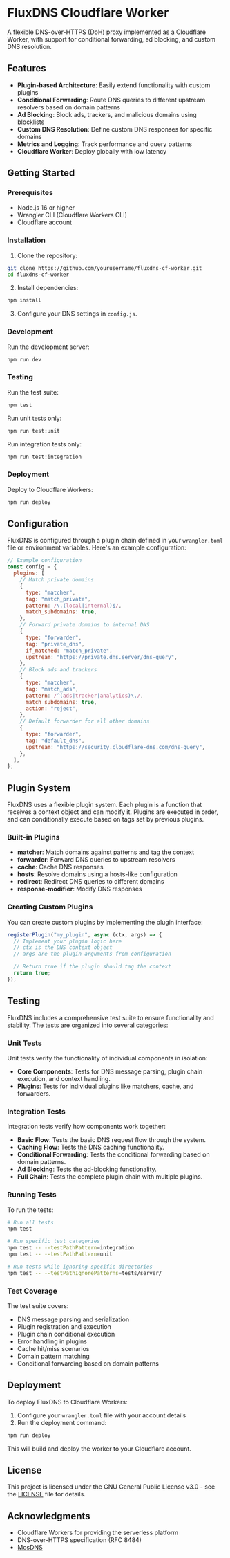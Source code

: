 # FluxDNS Cloudflare Worker

A flexible DNS-over-HTTPS (DoH) proxy implemented as a Cloudflare Worker, with support for conditional forwarding, ad blocking, and custom DNS resolution.

## Features

- **Plugin-based Architecture**: Easily extend functionality with custom plugins
- **Conditional Forwarding**: Route DNS queries to different upstream resolvers based on domain patterns
- **Ad Blocking**: Block ads, trackers, and malicious domains using blocklists
- **Custom DNS Resolution**: Define custom DNS responses for specific domains
- **Metrics and Logging**: Track performance and query patterns
- **Cloudflare Worker**: Deploy globally with low latency

## Getting Started

### Prerequisites

- Node.js 16 or higher
- Wrangler CLI (Cloudflare Workers CLI)
- Cloudflare account

### Installation

1. Clone the repository:

```bash
git clone https://github.com/yourusername/fluxdns-cf-worker.git
cd fluxdns-cf-worker
```

2. Install dependencies:

```bash
npm install
```

3. Configure your DNS settings in `config.js`.

### Development

Run the development server:

```bash
npm run dev
```

### Testing

Run the test suite:

```bash
npm test
```

Run unit tests only:

```bash
npm run test:unit
```

Run integration tests only:

```bash
npm run test:integration
```

### Deployment

Deploy to Cloudflare Workers:

```bash
npm run deploy
```

## Configuration

FluxDNS is configured through a plugin chain defined in your `wrangler.toml` file or environment variables. Here's an example configuration:

```js
// Example configuration
const config = {
  plugins: [
    // Match private domains
    {
      type: "matcher",
      tag: "match_private",
      pattern: /\.(local|internal)$/,
      match_subdomains: true,
    },
    // Forward private domains to internal DNS
    {
      type: "forwarder",
      tag: "private_dns",
      if_matched: "match_private",
      upstream: "https://private.dns.server/dns-query",
    },
    // Block ads and trackers
    {
      type: "matcher",
      tag: "match_ads",
      pattern: /^(ads|tracker|analytics)\./,
      match_subdomains: true,
      action: "reject",
    },
    // Default forwarder for all other domains
    {
      type: "forwarder",
      tag: "default_dns",
      upstream: "https://security.cloudflare-dns.com/dns-query",
    },
  ],
};
```

## Plugin System

FluxDNS uses a flexible plugin system. Each plugin is a function that receives a context object and can modify it. Plugins are executed in order, and can conditionally execute based on tags set by previous plugins.

### Built-in Plugins

- **matcher**: Match domains against patterns and tag the context
- **forwarder**: Forward DNS queries to upstream resolvers
- **cache**: Cache DNS responses
- **hosts**: Resolve domains using a hosts-like configuration
- **redirect**: Redirect DNS queries to different domains
- **response-modifier**: Modify DNS responses

### Creating Custom Plugins

You can create custom plugins by implementing the plugin interface:

```js
registerPlugin("my_plugin", async (ctx, args) => {
  // Implement your plugin logic here
  // ctx is the DNS context object
  // args are the plugin arguments from configuration

  // Return true if the plugin should tag the context
  return true;
});
```

## Testing

FluxDNS includes a comprehensive test suite to ensure functionality and stability. The tests are organized into several categories:

### Unit Tests

Unit tests verify the functionality of individual components in isolation:

- **Core Components**: Tests for DNS message parsing, plugin chain execution, and context handling.
- **Plugins**: Tests for individual plugins like matchers, cache, and forwarders.

### Integration Tests

Integration tests verify how components work together:

- **Basic Flow**: Tests the basic DNS request flow through the system.
- **Caching Flow**: Tests the DNS caching functionality.
- **Conditional Forwarding**: Tests the conditional forwarding based on domain patterns.
- **Ad Blocking**: Tests the ad-blocking functionality.
- **Full Chain**: Tests the complete plugin chain with multiple plugins.

### Running Tests

To run the tests:

```bash
# Run all tests
npm test

# Run specific test categories
npm test -- --testPathPattern=integration
npm test -- --testPathPattern=unit

# Run tests while ignoring specific directories
npm test -- --testPathIgnorePatterns=tests/server/
```

### Test Coverage

The test suite covers:

- DNS message parsing and serialization
- Plugin registration and execution
- Plugin chain conditional execution
- Error handling in plugins
- Cache hit/miss scenarios
- Domain pattern matching
- Conditional forwarding based on domain patterns

## Deployment

To deploy FluxDNS to Cloudflare Workers:

1. Configure your `wrangler.toml` file with your account details
2. Run the deployment command:

```bash
npm run deploy
```

This will build and deploy the worker to your Cloudflare account.

## License

This project is licensed under the GNU General Public License v3.0 - see the [LICENSE](LICENSE) file for details.

## Acknowledgments

- Cloudflare Workers for providing the serverless platform
- DNS-over-HTTPS specification (RFC 8484)
- [MosDNS](https://github.com/IrineSistiana/mosdns)

